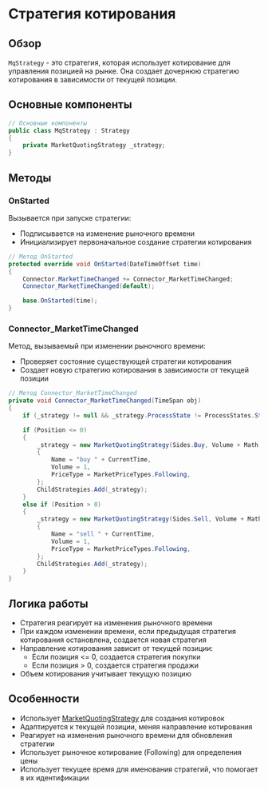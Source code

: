 # Стратегия котирования

## Обзор

`MqStrategy` - это стратегия, которая использует котирование для управления позицией на рынке. Она создает дочернюю стратегию котирования в зависимости от текущей позиции.

## Основные компоненты

```cs
// Основные компоненты
public class MqStrategy : Strategy
{
    private MarketQuotingStrategy _strategy;
}
```

## Методы

### OnStarted

Вызывается при запуске стратегии:

- Подписывается на изменение рыночного времени
- Инициализирует первоначальное создание стратегии котирования

```cs
// Метод OnStarted
protected override void OnStarted(DateTimeOffset time)
{
    Connector.MarketTimeChanged += Connector_MarketTimeChanged;
    Connector_MarketTimeChanged(default);

    base.OnStarted(time);
}
```

### Connector_MarketTimeChanged

Метод, вызываемый при изменении рыночного времени:

- Проверяет состояние существующей стратегии котирования
- Создает новую стратегию котирования в зависимости от текущей позиции

```cs
// Метод Connector_MarketTimeChanged
private void Connector_MarketTimeChanged(TimeSpan obj)
{
    if (_strategy != null && _strategy.ProcessState != ProcessStates.Stopped) return;

    if (Position <= 0)
    {
        _strategy = new MarketQuotingStrategy(Sides.Buy, Volume + Math.Abs(Position))
        {
            Name = "buy " + CurrentTime,
            Volume = 1,
            PriceType = MarketPriceTypes.Following,
        };
        ChildStrategies.Add(_strategy);
    }
    else if (Position > 0)
    {
        _strategy = new MarketQuotingStrategy(Sides.Sell, Volume + Math.Abs(Position))
        {
            Name = "sell " + CurrentTime,
            Volume = 1,
            PriceType = MarketPriceTypes.Following,
        };
        ChildStrategies.Add(_strategy);
    }
}
```

## Логика работы

- Стратегия реагирует на изменения рыночного времени
- При каждом изменении времени, если предыдущая стратегия котирования остановлена, создается новая стратегия
- Направление котирования зависит от текущей позиции:
  - Если позиция <= 0, создается стратегия покупки
  - Если позиция > 0, создается стратегия продажи
- Объем котирования учитывает текущую позицию

## Особенности

- Использует [MarketQuotingStrategy](xref:StockSharp.Algo.Strategies.Quoting.MarketQuotingStrategy) для создания котировок
- Адаптируется к текущей позиции, меняя направление котирования
- Реагирует на изменения рыночного времени для обновления стратегии
- Использует рыночное котирование (Following) для определения цены
- Использует текущее время для именования стратегий, что помогает в их идентификации